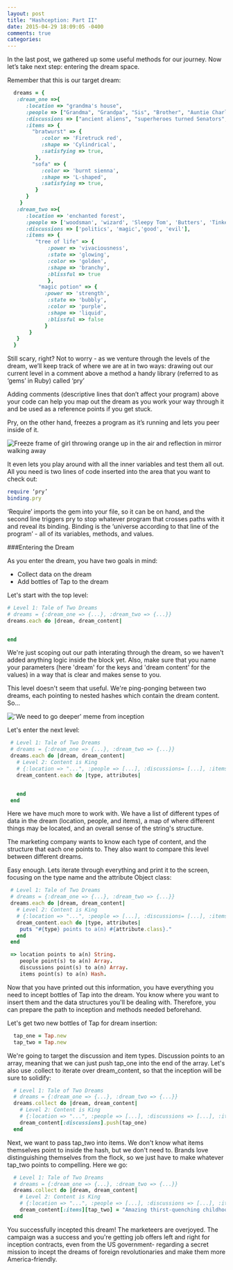 ```yaml
---
layout: post
title: "Hashception: Part II"
date: 2015-04-29 18:09:05 -0400
comments: true
categories: 
---
```

In the last post, we gathered up some useful methods for our journey. Now let’s take next step: entering the dream space. 

Remember that this is our target dream:

  ```ruby
    dreams = { 
     :dream_one =>{
        :location => "grandma's house",
        :people => ["Grandma", "Grandpa", "Sis", "Brother", "Auntie Charlotte"],
        :discussions => ["ancient aliens", "superheroes turned Senators", "ninjas"],
        :items => {
          "bratwurst" => {
             :color => 'Firetruck red',
             :shape => 'Cylindrical',
             :satisfying => true,
           },
          "sofa" => {
             :color => 'burnt sienna',
             :shape => 'L-shaped',
             :satisfying => true,
           }
        }
      }
     :dream_two =>{
        :location => 'enchanted forest',
        :people => ['woodsman', 'wizard', 'Sleepy Tom', 'Butters', 'Tinkerbell'],  
        :discussions => ['politics', 'magic','good', 'evil'],
        :items => {
           "tree of life" => {
               :power => 'vivaciousness',
               :state => 'glowing',
               :color => 'golden',
               :shape => 'branchy',
               :blissful => true   
               },
            "magic potion" => {
              :power => 'strength',
               :state => 'bubbly',
               :color => 'purple',
               :shape => 'liquid',
               :blissful => false   
              } 
         }
     }     
    }

   ``` 

Still scary, right? Not to worry - as we venture through the levels of the dream, we’ll keep track of where we are at in two ways:
drawing out our current level in a comment above a method
a handy library (referred to as ‘gems’ in Ruby) called ‘pry’

Adding comments (descriptive lines that don’t affect your program) above your code can help you map out the dream as you work your way through it and be used as a reference points if you get stuck.

Pry, on the other hand, freezes a program as it’s running and lets you peer inside of it. 

![Freeze frame of girl throwing orange up in the air and reflection in mirror walking away](http://media.giphy.com/media/cxged4or0Ksmc/giphy.gif)

It even lets you play around with all the inner variables and test them all out.  All you need is two lines of code inserted into the area that you want to check out:

  ```ruby
  require ‘pry’
  binding.pry
  ```

‘Require’ imports the gem into your file, so it can be on hand, and the second line triggers pry to stop whatever program that crosses paths with it and reveal its binding. Binding is the ‘universe according to that line of the program’ - all of its variables, methods, and values.

###Entering the Dream

As you enter the dream, you have two goals in mind:

  -  Collect data on the dream
  -  Add bottles of Tap to the dream

Let's start with the top level:

  ```ruby
  # Level 1: Tale of Two Dreams
  # dreams = {:dream_one => {...}, :dream_two => {...}}
  dreams.each do |dream, dream_content|


  end
  ```

We're just scoping out our path interating through the dream, so we haven't added anything logic inside the block yet. Also, make sure that you name your parameters (here 'dream' for the keys and 'dream content' for the values) in a way that is clear and makes sense to you.

This level doesn't seem that useful. We're ping-ponging between two dreams, each pointing to nested hashes which contain the dream content. So...

!['We need to go deeper' meme from inception](http://i2.kym-cdn.com/photos/images/facebook/000/531/557/a88.jpg)

Let's enter the next level:

 ```ruby
  # Level 1: Tale of Two Dreams
  # dreams = {:dream_one => {...}, :dream_two => {...}}
  dreams.each do |dream, dream_content|
    # Level 2: Content is King
    # {:location => "...", :people => [...], :discussions= [...], :items => {...}}
    dream_content.each do |type, attributes|


    end
  end
  ```

Here we have much more to work with. We have a list of different types of data in the dream (location, people, and items), a map of where different things may be located, and an overall sense of the string's structure.

The marketing company wants to know each type of content, and the structure that each one points to. They also want to compare this level between different dreams.

Easy enough. Lets iterate through everything and print it to the screen, focusing on the type name and the attribute Object class:

 ```ruby
  # Level 1: Tale of Two Dreams
  # dreams = {:dream_one => {...}, :dream_two => {...}}
  dreams.each do |dream, dream_content|
    # Level 2: Content is King
    # {:location => "...", :people => [...], :discussions= [...], :items => {...}}
    dream_content.each do |type, attributes|
     puts "#{type} points to a(n) #{attribute.class}."
    end
  end

  => location points to a(n) String.
     people point(s) to a(n) Array.
     discussions point(s) to a(n) Array.
     items point(s) to a(n) Hash.
  ```

  Now that you have printed out this information, you have everything you need to incept bottles of Tap into the dream. You know where you want to insert them and the data structures you'll be dealing with. Therefore, you can prepare the path to inception and methods needed beforehand.

  Let's get two new bottles of Tap for dream insertion:

  ```ruby
    tap_one = Tap.new
    tap_two = Tap.new
  ```  

We're going to target the discussion and item types. Discussion points to an array, meaning that we can just push tap_one into the end of the array. Let's also use .collect to iterate over dream_content, so that the inception will be sure to solidify:

```ruby
  # Level 1: Tale of Two Dreams
  # dreams = {:dream_one => {...}, :dream_two => {...}}
  dreams.collect do |dream, dream_content|
    # Level 2: Content is King
    # {:location => "...", :people => [...], :discussions => [...], :items => {...}}
    dream_content[:discussions].push(tap_one)
  end
```

Next, we want to pass tap_two into items. We don't know what items themselves point to inside the hash, but we don't need to. Brands love distinguishing themselves from the flock, so we just have to make whatever tap_two points to compelling. Here we go:

```ruby
  # Level 1: Tale of Two Dreams
  # dreams = {:dream_one => {...}, :dream_two => {...}}
  dreams.collect do |dream, dream_content|
    # Level 2: Content is King
    # {:location => "...", :people => [...], :discussions => [...], :items => {...}}
    dream_content[:items][tap_two] = "Amazing thirst-quenching childhood nostalgia popularity comfort love belonging individuality"
  end
``` 

You successfully incepted this dream! The marketeers are overjoyed. The campaign was a success and you're getting job offers left and right for inception contracts, even from the US government- regarding a secret mission to incept the dreams of foreign revolutionaries and make them more America-friendly.



